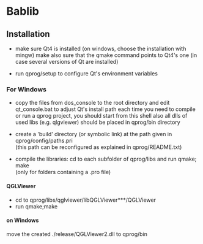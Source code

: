 # Bablib

## Installation
- make sure Qt4 is installed (on windows, choose the installation with mingw)
    make also sure that the qmake command points to Qt4's one (in case several versions of Qt are installed)

- run qprog/setup to configure Qt's environment variables

### For Windows
- copy the files from dos_console to the root directory and edit qt_console.bat to adjust Qt's install path each time you need to compile or run a qprog project, you should start from this shell also all dlls of used libs (e.g. qlgviewer) should be placed in qprog/bin directory

- create a 'build' directory (or symbolic link) at the path given in qprog/config/paths.pri  
(this path can be reconfigured as explained in qprog/README.txt)

- compile the libraries: cd to each subfolder of qprog/libs and run qmake; make  
(only for folders containing a .pro file)  

#### **QGLViewer**
- cd to qprog/libs/qglviewer/libQGLViewer***/QGLViewer
- run qmake;make

#### on Windows
move the created ./release/QGLViewer2.dll to qprog/bin
